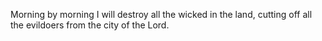 Morning by morning I will destroy all the wicked in the land, cutting off all the evildoers from the city of the Lord.
